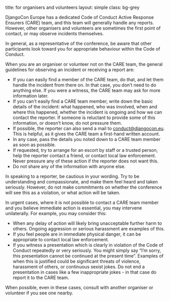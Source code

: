 title: for organisers and volunteers
layout: simple
class: bg-grey

DjangoCon Europe has a dedicated Code of Conduct Active Response Ensurers (CARE) team, and this team will generally handle any reports. However, other organisers and volunteers are sometimes the first point of contact, or may observe incidents themselves.

In general, as a representative of the conference, be aware that other participants look toward you for appropriate behaviour within the Code of Conduct.

When you are an organiser or volunteer not on the CARE team, the general guidelines for observing an incident or receiving a report are:

- If you can easily find a member of the CARE team, do that, and let them handle the incident from there on. In that case, you don’t need to do anything else. If you were a witness, the CARE team may ask for more information later.
- If you can't easily find a CARE team member, write down the basic details of the incident: what happened, who was involved, when and where this happened, whether the incident is ongoing and how we can contact the reporter. If someone is reluctant to provide some of this information, or doesn’t know, do not pressure them.
- If possible, the reporter can also send a mail to [conduct@djangocon.eu](mailto:conduct@djangocon.eu). This is helpful, as it gives the CARE team a first-hand written account.
- In any case, pass the details you noted down to a CARE team member as soon as possible.
- If requested, try to arrange for an escort by staff or a trusted person, help the reporter contact a friend, or contact local law enforcement. Never pressure any of these action if the reporter does not want this.
- Do not share any of the information with anyone else.

In speaking to a reporter, be cautious in your wording. Try to be understanding and compassionate, and make them feel heard and taken seriously. However, do not make commitments on whether the conference will see this as a violation, or what action will be taken.

In urgent cases, where it is not possible to contact a CARE team member and you believe immediate action is essential, you may intervene unilaterally. For example, you may consider this:

- When any delay of action will likely bring unacceptable further harm to others. Ongoing aggression or serious harassment are examples of this.
- If you feel people are in immediate physical danger, it can be appropriate to contact local law enforcement.
- If you witness a presentation which is clearly in violation of the Code of Conduct repeatedly or very seriously. You might simply say “I’m sorry, this presentation cannot be continued at the present time”. Examples of when this is justified could be significant threats of violence, harassment of others, or continuous sexist jokes. Do not end a presentation in cases like a few inappropriate jokes - in that case do report it to the CARE team.

When possible, even in these cases, consult with another organiser or volunteer if you see one nearby.
